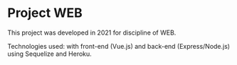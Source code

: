 # Project WEB

This project was developed in 2021 for discipline of WEB.

Technologies used: with front-end (Vue.js) and back-end (Express/Node.js) using Sequelize and Heroku.
